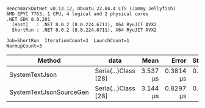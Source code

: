 ```

BenchmarkDotNet v0.13.12, Ubuntu 22.04.4 LTS (Jammy Jellyfish)
AMD EPYC 7763, 1 CPU, 4 logical and 2 physical cores
.NET SDK 8.0.201
  [Host]   : .NET 8.0.2 (8.0.224.6711), X64 RyuJIT AVX2
  ShortRun : .NET 8.0.2 (8.0.224.6711), X64 RyuJIT AVX2

Job=ShortRun  IterationCount=3  LaunchCount=1  
WarmupCount=3  

```
| Method                  | data                 | Mean     | Error     | StdDev    | Min      | Max      | Gen0   | Allocated |
|------------------------ |--------------------- |---------:|----------:|----------:|---------:|---------:|-------:|----------:|
| SystemTextJson          | Seria(...)Class [28] | 3.537 μs | 0.3814 μs | 0.0209 μs | 3.519 μs | 3.560 μs | 0.0229 |   2.07 KB |
| SystemTextJsonSourceGen | Seria(...)Class [28] | 3.144 μs | 0.8297 μs | 0.0455 μs | 3.092 μs | 3.175 μs | 0.0267 |    2.2 KB |
